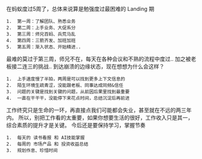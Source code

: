 
在蚂蚁度过5周了，总体来说算是勉强度过最困难的 Landing 期

	1.  第一周：了解团队、熟悉业务
	2.  第二周：上手业务、大促系分
	3.  第三周：师兄百蚂、兵荒马乱
	4.  第四周：三箭齐发、加班加班
	5.  第五周：渐入状态、开始精进..


最难的莫过于第三周，师兄不在，每天在各种会议和不熟的流程中度过.. 
加之被老板接二连三的挑战.. 到达崩溃的边缘状态，现在想想为什么会这样？

	1.  上手速度慢了半拍，两周是可以找到更多上下文信息的
	2.  陌生环境生疏青涩，没能跟老板、同事达成同频&信任
	3.  问题的关键是找到关键的问题，从前因后果里找到最重要
	4.  一直在干干干，没能停下来花点时间，总结沉淀后再前进


工作终究只是生命的一环，再直接点我们可能都会失业，甚至就在不远的两三年内。
所以，别把工作看的太重要，如果你想要生活的很好，工作收入只是其一，综合素质的提升才是关键。
今后还是要保持学习，掌握节奏

	1.  每天的 读书看报 和 AI技能掌握
	2.  每周的 市场产品 和 投资收益总结
	3.  规划作息、珍惜时间
